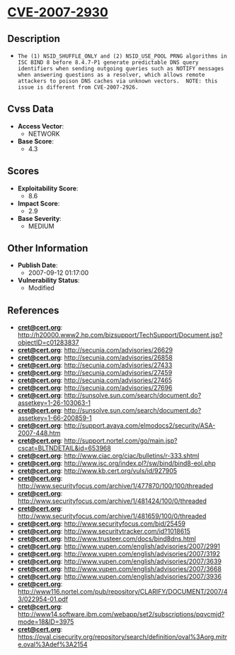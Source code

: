 
# [CVE-2007-2930](http://h20000.www2.hp.com/bizsupport/TechSupport/Document.jsp?objectID=c01283837)

## Description

- `The (1) NSID_SHUFFLE_ONLY and (2) NSID_USE_POOL PRNG algorithms in ISC BIND 8 before 8.4.7-P1 generate predictable DNS query identifiers when sending outgoing queries such as NOTIFY messages when answering questions as a resolver, which allows remote attackers to poison DNS caches via unknown vectors.  NOTE: this issue is different from CVE-2007-2926.`

## Cvss Data

- **Access Vector**:
  - NETWORK
- **Base Score**:
  - 4.3

## Scores

- **Exploitability Score**:
  - 8.6
- **Impact Score**:
  - 2.9
- **Base Severity**:
  - MEDIUM

## Other Information

- **Publish Date**:
  - 2007-09-12 01:17:00
- **Vulnerability Status**:
  - Modified

## References

- **cret@cert.org**: http://h20000.www2.hp.com/bizsupport/TechSupport/Document.jsp?objectID=c01283837
- **cret@cert.org**: http://secunia.com/advisories/26629
- **cret@cert.org**: http://secunia.com/advisories/26858
- **cret@cert.org**: http://secunia.com/advisories/27433
- **cret@cert.org**: http://secunia.com/advisories/27459
- **cret@cert.org**: http://secunia.com/advisories/27465
- **cret@cert.org**: http://secunia.com/advisories/27696
- **cret@cert.org**: http://sunsolve.sun.com/search/document.do?assetkey=1-26-103063-1
- **cret@cert.org**: http://sunsolve.sun.com/search/document.do?assetkey=1-66-200859-1
- **cret@cert.org**: http://support.avaya.com/elmodocs2/security/ASA-2007-448.htm
- **cret@cert.org**: http://support.nortel.com/go/main.jsp?cscat=BLTNDETAIL&id=653968
- **cret@cert.org**: http://www.ciac.org/ciac/bulletins/r-333.shtml
- **cret@cert.org**: http://www.isc.org/index.pl?/sw/bind/bind8-eol.php
- **cret@cert.org**: http://www.kb.cert.org/vuls/id/927905
- **cret@cert.org**: http://www.securityfocus.com/archive/1/477870/100/100/threaded
- **cret@cert.org**: http://www.securityfocus.com/archive/1/481424/100/0/threaded
- **cret@cert.org**: http://www.securityfocus.com/archive/1/481659/100/0/threaded
- **cret@cert.org**: http://www.securityfocus.com/bid/25459
- **cret@cert.org**: http://www.securitytracker.com/id?1018615
- **cret@cert.org**: http://www.trusteer.com/docs/bind8dns.html
- **cret@cert.org**: http://www.vupen.com/english/advisories/2007/2991
- **cret@cert.org**: http://www.vupen.com/english/advisories/2007/3192
- **cret@cert.org**: http://www.vupen.com/english/advisories/2007/3639
- **cret@cert.org**: http://www.vupen.com/english/advisories/2007/3668
- **cret@cert.org**: http://www.vupen.com/english/advisories/2007/3936
- **cret@cert.org**: http://www116.nortel.com/pub/repository/CLARIFY/DOCUMENT/2007/43/022954-01.pdf
- **cret@cert.org**: http://www14.software.ibm.com/webapp/set2/subscriptions/pqvcmjd?mode=18&ID=3975
- **cret@cert.org**: https://oval.cisecurity.org/repository/search/definition/oval%3Aorg.mitre.oval%3Adef%3A2154
